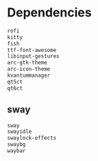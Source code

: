 # Dependencies

```sh
rofi
kitty
fish
ttf-font-awesome
libinput-gestures
arc-gtk-theme
arc-icon-theme
kvantummanager
qt5ct
qt6ct
```

## sway

```sh
sway
swayidle
swaylock-effects
swaybg
waybar
```
